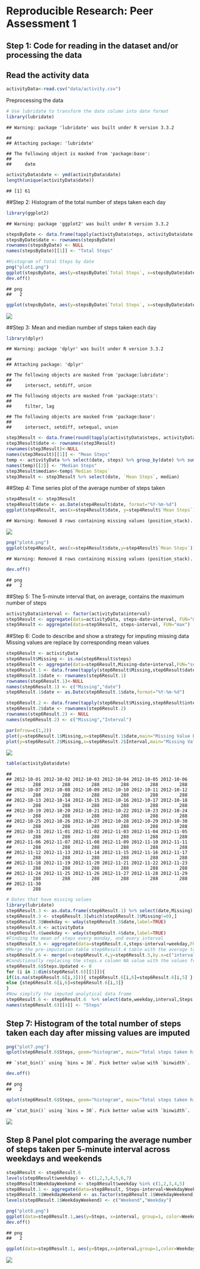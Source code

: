 # Reproducible Research: Peer Assessment 1


## Step 1: Code for reading in the dataset and/or processing the data
## Read the activity data

```r
activityData<-read.csv("data/activity.csv")
```

Preprocessing the data

```r
# Use lubridate to transform the date column into date format
library(lubridate)
```

```
## Warning: package 'lubridate' was built under R version 3.3.2
```

```
## 
## Attaching package: 'lubridate'
```

```
## The following object is masked from 'package:base':
## 
##     date
```

```r
activityData$date <- ymd(activityData$date)
length(unique(activityData$date))
```

```
## [1] 61
```


##Step 2: Histogram of the total number of steps taken each day

```r
library(ggplot2)
```

```
## Warning: package 'ggplot2' was built under R version 3.3.2
```

```r
stepsByDate <- data.frame(tapply(activityData$steps, activityData$date, sum, na.rm=TRUE))
stepsByDate$date <- rownames(stepsByDate)
rownames(stepsByDate) <- NULL
names(stepsByDate)[[1]] <- "Total Steps"

#Histogram of total Steps by date
png("plot1.png")
ggplot(stepsByDate, aes(y=stepsByDate$`Total Steps`, x=stepsByDate$date)) + geom_bar(stat="identity", fill="#0000FF") + ylab("Steps") + xlab("Date (1/10/2012 - 30/11/2012") + ggtitle("Total Steps by date")
dev.off()
```

```
## png 
##   2
```

```r
ggplot(stepsByDate, aes(y=stepsByDate$`Total Steps`, x=stepsByDate$date)) + geom_bar(stat="identity", fill="#0000FF") + ylab("Steps") + xlab("Date (1/10/2012 - 30/11/2012") + ggtitle("Total Steps by date")
```

![](PA1_template_files/figure-html/unnamed-chunk-3-1.png)<!-- -->


##Step 3: Mean and median number of steps taken each day


```r
library(dplyr)
```

```
## Warning: package 'dplyr' was built under R version 3.3.2
```

```
## 
## Attaching package: 'dplyr'
```

```
## The following objects are masked from 'package:lubridate':
## 
##     intersect, setdiff, union
```

```
## The following objects are masked from 'package:stats':
## 
##     filter, lag
```

```
## The following objects are masked from 'package:base':
## 
##     intersect, setdiff, setequal, union
```

```r
step3Result <- data.frame(round(tapply(activityData$steps, activityData$date, mean, na.rm=TRUE), 2))
step3Result$date <- rownames(step3Result)
rownames(step3Result)<-NULL
names(step3Result)[[1]] <- "Mean Steps"
temp <- activityData %>% select(date, steps) %>% group_by(date) %>% summarise(median(steps))
names(temp)[[2]] <- "Median Steps"
step3Result$median<-temp$`Median Steps`
step3Result <- step3Result %>% select(date, `Mean Steps`, median)
```

##Step 4: Time series plot of the average number of steps taken

```r
step4Result <- step3Result
step4Result$date <- as.Date(step4Result$date, format="%Y-%m-%d")
ggplot(step4Result, aes(x=step4Result$date, y=step4Result$`Mean Steps`)) + geom_bar(stat="identity", fill="#0000FF") + scale_x_date() + ylab("Mean Steps Every day") + xlab("Date") + ggtitle("Mean Steps by Date")
```

```
## Warning: Removed 8 rows containing missing values (position_stack).
```

![](PA1_template_files/figure-html/unnamed-chunk-5-1.png)<!-- -->

```r
png("plot4.png")
ggplot(step4Result, aes(x=step4Result$date,y=step4Result$`Mean Steps`)) + geom_bar(stat="identity", fill="#0000FF") + scale_x_date() + ylab("Mean Steps Every day") + xlab("Date") + ggtitle("Mean Steps by Date")
```

```
## Warning: Removed 8 rows containing missing values (position_stack).
```

```r
dev.off()
```

```
## png 
##   2
```


##Step 5: The 5-minute interval that, on average, contains the maximum number of steps

```r
activityData$interval <- factor(activityData$interval)
step5Result <- aggregate(data=activityData, steps~date+interval, FUN="mean")
step5Result <- aggregate(data=step5Result, steps~interval, FUN="max")
```


##Step 6: Code to describe and show a strategy for imputing missing data
Missing values are replace by corresponding mean values

```r
step6Result <- activityData
step6Result$Missing <- is.na(step6Result$steps)
step6Result <- aggregate(data=step6Result,Missing~date+interval,FUN="sum")
step6Result.1 <- data.frame(tapply(step6Result$Missing,step6Result$date,sum))
step6Result.1$date <- rownames(step6Result.1)
rownames(step6Result.1)<-NULL
names(step6Result.1) <- c("Missing","date")
step6Result.1$date <- as.Date(step6Result.1$date,format="%Y-%m-%d")

step6Result.2 <- data.frame(tapply(step6Result$Missing,step6Result$interval,sum))
step6Result.2$date <- rownames(step6Result.2)
rownames(step6Result.2) <- NULL
names(step6Result.2) <- c("Missing","Interval")

par(mfrow=c(1,2))
plot(y=step6Result.1$Missing,x=step6Result.1$date,main="Missing Value Distribution by Date")
plot(y=step6Result.2$Missing,x=step6Result.2$Interval,main="Missing Value Distribution by Interval")
```

![](PA1_template_files/figure-html/unnamed-chunk-7-1.png)<!-- -->

```r
table(activityData$date)
```

```
## 
## 2012-10-01 2012-10-02 2012-10-03 2012-10-04 2012-10-05 2012-10-06 
##        288        288        288        288        288        288 
## 2012-10-07 2012-10-08 2012-10-09 2012-10-10 2012-10-11 2012-10-12 
##        288        288        288        288        288        288 
## 2012-10-13 2012-10-14 2012-10-15 2012-10-16 2012-10-17 2012-10-18 
##        288        288        288        288        288        288 
## 2012-10-19 2012-10-20 2012-10-21 2012-10-22 2012-10-23 2012-10-24 
##        288        288        288        288        288        288 
## 2012-10-25 2012-10-26 2012-10-27 2012-10-28 2012-10-29 2012-10-30 
##        288        288        288        288        288        288 
## 2012-10-31 2012-11-01 2012-11-02 2012-11-03 2012-11-04 2012-11-05 
##        288        288        288        288        288        288 
## 2012-11-06 2012-11-07 2012-11-08 2012-11-09 2012-11-10 2012-11-11 
##        288        288        288        288        288        288 
## 2012-11-12 2012-11-13 2012-11-14 2012-11-15 2012-11-16 2012-11-17 
##        288        288        288        288        288        288 
## 2012-11-18 2012-11-19 2012-11-20 2012-11-21 2012-11-22 2012-11-23 
##        288        288        288        288        288        288 
## 2012-11-24 2012-11-25 2012-11-26 2012-11-27 2012-11-28 2012-11-29 
##        288        288        288        288        288        288 
## 2012-11-30 
##        288
```


```r
# Dates that have missing values 
library(lubridate)
step6Result.3 <- as.data.frame(step6Result.1) %>% select(date,Missing) %>% arrange(desc(Missing))
step6Result.3 <- step6Result.3[which(step6Result.3$Missing!=0),]
step6Result.3$Weekday <- wday(step6Result.3$date,label=TRUE)
step6Result.4 <- activityData
step6Result.4$weekday <- wday(step6Result.4$date,label=TRUE)
#Finding the mean of steps every monday, and every interval
step6Result.5 <- aggregate(data=step6Result.4,steps~interval+weekday,FUN="mean",na.rm=TRUE)
#Merge the pre-imputation table step6Result.4 table with the average table step6Result.5
step6Result.6 <- merge(x=step6Result.4,y=step6Result.5,by.x=c("interval","weekday"),by.y=c("interval","weekday"),all.x=TRUE)
#Conditionally replacing the steps.x column NA value with the values from steps.y column value 
step6Result.6$Steps.Updated <- 0
for (i in 1:dim(step6Result.6)[[1]]){
if(is.na(step6Result.6[i,3])){ step6Result.6[i,6]=step6Result.6[i,5] }
else {step6Result.6[i,6]=step6Result.6[i,3]}
}
#Now simplify the imputed analytical data frame
step6Result.6 <- step6Result.6  %>% select(date,weekday,interval,Steps.Updated)
names(step6Result.6)[[4]] <- "Steps"
```


## Step 7: Histogram of the total number of steps taken each day after missing values are imputed


```r
png("plot7.png")
qplot(step6Result.6$Steps, geom="histogram", main="Total steps taken histogram after imputation", xlab="Steps", ylab="Count")
```

```
## `stat_bin()` using `bins = 30`. Pick better value with `binwidth`.
```

```r
dev.off()
```

```
## png 
##   2
```

```r
qplot(step6Result.6$Steps, geom="histogram", main="Total steps taken histogram after imputation", xlab="Steps", ylab="Count")
```

```
## `stat_bin()` using `bins = 30`. Pick better value with `binwidth`.
```

![](PA1_template_files/figure-html/unnamed-chunk-9-1.png)<!-- -->




## Step 8 Panel plot comparing the average number of steps taken per 5-minute interval across weekdays and weekends


```r
step8Result <- step6Result.6
levels(step8Result$weekday) <- c(1,2,3,4,5,6,7)
step8Result$WeekdayWeekend <- step8Result$weekday %in% c(1,2,3,4,5)
step8Result.1 <- aggregate(data=step8Result, Steps~interval+WeekdayWeekend, mean,na.rm=TRUE)
step8Result.1$WeekdayWeekend <- as.factor(step8Result.1$WeekdayWeekend)
levels(step8Result.1$WeekdayWeekend) <- c("Weekend","Weekday")

png("plot8.png")
ggplot(data=step8Result.1,aes(y=Steps, x=interval, group=1, color=WeekdayWeekend)) + geom_line() + scale_x_discrete(breaks = seq(0, 2500, by = 300)) + ylab("Mean Steps") + xlab("Intervals") + ggtitle("Mean steps across intervals by Weekend and Weekday")
dev.off()
```

```
## png 
##   2
```

```r
ggplot(data=step8Result.1, aes(y=Steps,x=interval,group=1,color=WeekdayWeekend)) + geom_line() + scale_x_discrete(breaks = seq(0, 2500, by = 300)) + ylab("Mean Steps") + xlab("Intervals") + ggtitle("Mean steps across intervals by Weekend and Weekday")
```

![](PA1_template_files/figure-html/unnamed-chunk-10-1.png)<!-- -->
